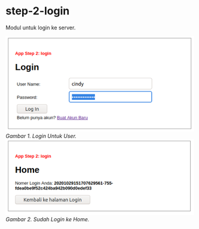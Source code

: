 # step-2-login
Modul untuk login ke server.

![Login-User](https://github.com/rangkaidata/step-2-login/blob/master/login.png)
*Gambar 1. Login Untuk User.*
![Home-Menu](https://github.com/rangkaidata/step-2-login/blob/master/home.png)
*Gambar 2. Sudah Login ke Home.*
